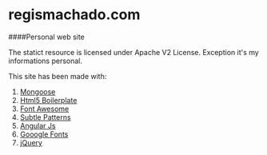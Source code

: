 regismachado.com
================

####Personal web site

The statict resource is licensed under Apache V2 License. 
Exception it's my informations personal.


This site has been made with:

1. [Mongoose](http://cesanta.com/docs.html#https://api.github.com/repos/cesanta/mongoose/contents/docs/Usage.md)
2. [Html5 Boilerplate](http://html5boilerplate.com/)
3. [Font Awesome](http://fontawesome.io/)
4. [Subtle Patterns](http://subtlepatterns.com/)
5. [Angular Js](http://angularjs.org/)
6. [Gooogle Fonts](http://www.google.com/fonts)
7. [jQuery](http://jquery.com)

